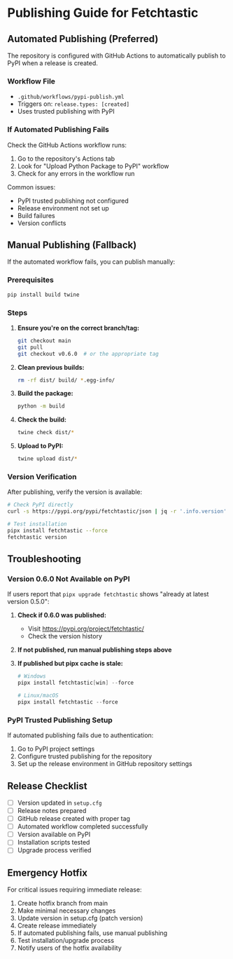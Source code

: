 # Publishing Guide for Fetchtastic

## Automated Publishing (Preferred)

The repository is configured with GitHub Actions to automatically publish to PyPI when a release is created.

### Workflow File

- `.github/workflows/pypi-publish.yml`
- Triggers on: `release.types: [created]`
- Uses trusted publishing with PyPI

### If Automated Publishing Fails

Check the GitHub Actions workflow runs:

1. Go to the repository's Actions tab
2. Look for "Upload Python Package to PyPI" workflow
3. Check for any errors in the workflow run

Common issues:

- PyPI trusted publishing not configured
- Release environment not set up
- Build failures
- Version conflicts

## Manual Publishing (Fallback)

If the automated workflow fails, you can publish manually:

### Prerequisites

```bash
pip install build twine
```

### Steps

1. **Ensure you're on the correct branch/tag:**

   ```bash
   git checkout main
   git pull
   git checkout v0.6.0  # or the appropriate tag
   ```

2. **Clean previous builds:**

   ```bash
   rm -rf dist/ build/ *.egg-info/
   ```

3. **Build the package:**

   ```bash
   python -m build
   ```

4. **Check the build:**

   ```bash
   twine check dist/*
   ```

5. **Upload to PyPI:**
   ```bash
   twine upload dist/*
   ```

### Version Verification

After publishing, verify the version is available:

```bash
# Check PyPI directly
curl -s https://pypi.org/pypi/fetchtastic/json | jq -r '.info.version'

# Test installation
pipx install fetchtastic --force
fetchtastic version
```

## Troubleshooting

### Version 0.6.0 Not Available on PyPI

If users report that `pipx upgrade fetchtastic` shows "already at latest version 0.5.0":

1. **Check if 0.6.0 was published:**

   - Visit https://pypi.org/project/fetchtastic/
   - Check the version history

2. **If not published, run manual publishing steps above**

3. **If published but pipx cache is stale:**

   ```powershell
   # Windows
   pipx install fetchtastic[win] --force

   # Linux/macOS
   pipx install fetchtastic --force
   ```

### PyPI Trusted Publishing Setup

If automated publishing fails due to authentication:

1. Go to PyPI project settings
2. Configure trusted publishing for the repository
3. Set up the release environment in GitHub repository settings

## Release Checklist

- [ ] Version updated in `setup.cfg`
- [ ] Release notes prepared
- [ ] GitHub release created with proper tag
- [ ] Automated workflow completed successfully
- [ ] Version available on PyPI
- [ ] Installation scripts tested
- [ ] Upgrade process verified

## Emergency Hotfix

For critical issues requiring immediate release:

1. Create hotfix branch from main
2. Make minimal necessary changes
3. Update version in setup.cfg (patch version)
4. Create release immediately
5. If automated publishing fails, use manual publishing
6. Test installation/upgrade process
7. Notify users of the hotfix availability
